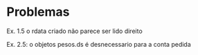 Problemas
=========

Ex. 1.5 o rdata criado não parece ser lido direito

Ex. 2.5: o objetos pesos.ds é desnecessario para a conta pedida
